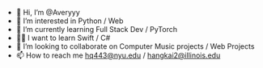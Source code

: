 - 👋 Hi, I’m @Averyyy
- 👀 I’m interested in Python / Web
- 🌱 I’m currently learning  Full Stack Dev / PyTorch
- 🐱‍🚀 I want to learn Swift / C#
- 💞️ I’m looking to collaborate on Computer Music projects / Web Projects
- 📫 How to reach me hq443@nyu.edu / hangkai2@illinois.edu

<!---
Averyyy/Averyyy is a ✨ special ✨ repository because its `README.md` (this file) appears on your GitHub profile.
You can click the Preview link to take a look at your changes.
--->
